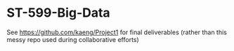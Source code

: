 ST-599-Big-Data
===============

See https://github.com/kaeng/Project1 for final deliverables (rather than this messy repo used during collaborative efforts)
